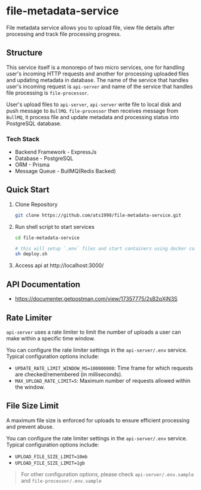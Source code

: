 # file-metadata-service

File metadata service allows you to upload file, view file details after processing and track file processing progress.

## Structure

This service itself is a monorepo of two micro services, one for handling user's incoming HTTP requests and another for processing uploaded files and updating metadata in database. The name of the service that handles user's incoming request is `api-server` and name of the service that handles file processing is `file-processor`.

User's upload files to `api-server`, `api-server` write file to local disk and push message to `BullMQ`. `file-processor` then receives message from `BullMQ`, it process file and update metadata and processing status into PostgreSQL database.

### Tech Stack

- Backend Framework - ExpressJs
- Database - PostgreSQL
- ORM - Prisma
- Message Queue - BullMQ(Redis Backed)

## Quick Start

1. Clone Repository

   ```sh
   git clone https://github.com/ats1999/file-metadata-service.git
   ```

2. Run shell script to start services

   ```sh
   cd file-metadata-service

   # this will setup `.env` files and start containers using docker compose
   sh deploy.sh
   ```

3. Access api at http://localhost:3000/

## API Documentation

- https://documenter.getpostman.com/view/17357775/2sB2qXjN3S

## Rate Limiter

`api-server` uses a rate limiter to limit the number of uploads a user can make within a specific time window.

You can configure the rate limiter settings in the `api-server/.env` service. Typical configuration options include:

- `UPDATE_RATE_LIMIT_WINDOW_MS=100000000`: Time frame for which requests are checked/remembered (in milliseconds).
- `MAX_UPLOAD_RATE_LIMIT=5`: Maximum number of requests allowed within the window.

## File Size Limit

A maximum file size is enforced for uploads to ensure efficient processing and prevent abuse.

You can configure the rate limiter settings in the `api-server/.env` service. Typical configuration options include:

- `UPLOAD_FILE_SIZE_LIMIT=10mb`
- `UPLOAD_FILE_SIZE_LIMIT=1gb`

> For other configuration options, please check `api-server/.env.sample` and `file-processor/.env.sample`
